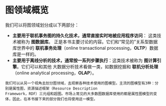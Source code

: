 图领域概览
================================================================================
我们可以将图领域划分成以下两部分：
+ **主要用于联机事务图的持久化技术，通常直接实时地被应用程序访问**： 这类技术被称为 **图数据库**。
正是本书主要讨论的内容。它们和“常见的”关系型数据库世界中的 **联机事务处理**（online transactional
processing，**OLTP**）数据库是一样的。
+ **主要用于离线分析的技术，通常按一系列步骤执行**：这类技术被称为 **图计算引擎**。它们可以和其他
大数据分析技术看做一类，如数据挖掘和 **联机分析处理**（online analytical processing，**OLAP**）。
```
我们可以从另一个视角去划分图领域，去观察各种技术使用的图模型。主流的图模型有3种：分别是属性图，资源描述框架（Resource Description
Framework，RDF）三元组和超图。市场上常见的大多数图数据库使用的都是属性图模型的变体，因此，在本书接下来的部分我们也将使用这一模型。
```
